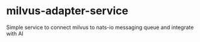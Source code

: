 # milvus-adapter-service
Simple service to connect milvus to nats-io messaging queue and integrate with AI
